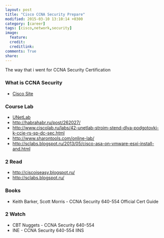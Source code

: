 ```yaml
---
layout: post
title: "Cisco CCNA Security Prepare"
modified: 2015-03-10 13:10:14 +0300
category: [career]
tags: [cisco,network,security]
image:
  feature:
  credit:
  creditlink:
comments: True
share:
---
```

The way that i went for CCNA Security Certification

### What is CCNA Security
- [Cisco Site](http://www.cisco.com/web/learning/certifications/associate/ccna_security/index.html?mdfid=280563817)

### Course Lab
- [UNetLab](http://www.unetlab.com/)
- http://habrahabr.ru/post/262027/
- http://www.ciscolab.ru/labs/42-unetlab-stroim-stend-dlya-podgotovki-k-ccie-rs-sp-dc-sec.html
- http://www.sharontools.com/online-lab/
- http://sclabs.blogspot.ru/2013/05/cisco-asa-on-vmware-esxi-install-and.html

### 2 Read
- http://ciscoiseasy.blogspot.ru/
- http://sclabs.blogspot.ru/

### Books
- Keith Barker, Scott Morris - CCNA Security 640-554 Official Cert Guide

### 2 Watch
- CBT Nuggets - CCNA Security 640-554
- INE - CCNA Security 640-554 IINS
